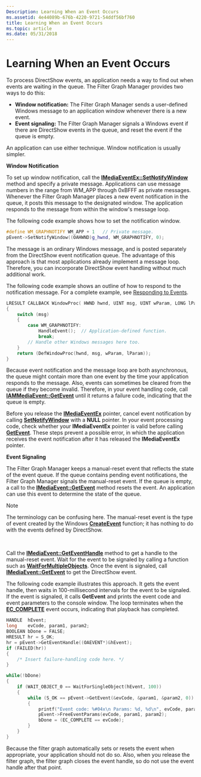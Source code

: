 ```yaml
---
Description: Learning When an Event Occurs
ms.assetid: 4e44089b-676b-4220-9721-54ddf56bf760
title: Learning When an Event Occurs
ms.topic: article
ms.date: 05/31/2018
---
```


# Learning When an Event Occurs

To process DirectShow events, an application needs a way to find out when events are waiting in the queue. The Filter Graph Manager provides two ways to do this:

-   **Window notification:** The Filter Graph Manager sends a user-defined Windows message to an application window whenever there is a new event.
-   **Event signaling:** The Filter Graph Manager signals a Windows event if there are DirectShow events in the queue, and reset the event if the queue is empty.

An application can use either technique. Window notification is usually simpler.

**Window Notification**

To set up window notification, call the [**IMediaEventEx::SetNotifyWindow**](/windows/desktop/api/Control/nf-control-imediaeventex-setnotifywindow) method and specify a private message. Applications can use message numbers in the range from WM\_APP through 0xBFFF as private messages. Whenever the Filter Graph Manager places a new event notification in the queue, it posts this message to the designated window. The application responds to the message from within the window's message loop.

The following code example shows how to set the notification window.


```C++
#define WM_GRAPHNOTIFY WM_APP + 1   // Private message.
pEvent->SetNotifyWindow((OAHWND)g_hwnd, WM_GRAPHNOTIFY, 0);
```



The message is an ordinary Windows message, and is posted separately from the DirectShow event notification queue. The advantage of this approach is that most applications already implement a message loop. Therefore, you can incorporate DirectShow event handling without much additional work.

The following code example shows an outline of how to respond to the notification message. For a complete example, see [Responding to Events](responding-to-events.md).


```C++
LRESULT CALLBACK WindowProc( HWND hwnd, UINT msg, UINT wParam, LONG lParam)
{
    switch (msg)
    {
        case WM_GRAPHNOTIFY:
            HandleEvent();  // Application-defined function.
            break;
        // Handle other Windows messages here too.
    }
    return (DefWindowProc(hwnd, msg, wParam, lParam));
}
```



Because event notification and the message loop are both asynchronous, the queue might contain more than one event by the time your application responds to the message. Also, events can sometimes be cleared from the queue if they become invalid. Therefore, in your event handling code, call [**IAMMediaEvent::GetEvent**](/windows/desktop/api/Control/nf-control-imediaevent-getevent) until it returns a failure code, indicating that the queue is empty.

Before you release the [**IMediaEventEx**](/windows/desktop/api/Control/nn-control-imediaeventex) pointer, cancel event notification by calling [**SetNotifyWindow**](/windows/desktop/api/Control/nf-control-imediaeventex-setnotifywindow) with a **NULL** pointer. In your event processing code, check whether your **IMediaEventEx** pointer is valid before calling [**GetEvent**](/windows/desktop/api/Control/nf-control-imediaevent-getevent). These steps prevent a possible error, in which the application receives the event notification after it has released the **IMediaEventEx** pointer.

**Event Signaling**

The Filter Graph Manager keeps a manual-reset event that reflects the state of the event queue. If the queue contains pending event notifications, the Filter Graph Manager signals the manual-reset event. If the queue is empty, a call to the [**IMediaEvent::GetEvent**](/windows/desktop/api/Control/nf-control-imediaevent-getevent) method resets the event. An application can use this event to determine the state of the queue.

> [!Note]  
> The terminology can be confusing here. The manual-reset event is the type of event created by the Windows [**CreateEvent**](/windows/win32/api/synchapi/nf-synchapi-createeventa) function; it has nothing to do with the events defined by DirectShow.

 

Call the [**IMediaEvent::GetEventHandle**](/windows/desktop/api/Control/nf-control-imediaevent-geteventhandle) method to get a handle to the manual-reset event. Wait for the event to be signaled by calling a function such as [**WaitForMultipleObjects**](/windows/win32/api/winuser/nf-winuser-msgwaitformultipleobjects). Once the event is signaled, call [**IMediaEvent::GetEvent**](/windows/desktop/api/Control/nf-control-imediaevent-getevent) to get the DirectShow event.

The following code example illustrates this approach. It gets the event handle, then waits in 100-millisecond intervals for the event to be signaled. If the event is signaled, it calls **GetEvent** and prints the event code and event parameters to the console window. The loop terminates when the [**EC\_COMPLETE**](ec-complete.md) event occurs, indicating that playback has completed.


```C++
HANDLE  hEvent; 
long    evCode, param1, param2;
BOOLEAN bDone = FALSE;
HRESULT hr = S_OK;
hr = pEvent->GetEventHandle((OAEVENT*)&hEvent);
if (FAILED(hr))
{
    /* Insert failure-handling code here. */
}

while(!bDone) 
{
    if (WAIT_OBJECT_0 == WaitForSingleObject(hEvent, 100))
    { 
        while (S_OK == pEvent->GetEvent(&evCode, &param1, &param2, 0)) 
        {
            printf("Event code: %#04x\n Params: %d, %d\n", evCode, param1, param2);
            pEvent->FreeEventParams(evCode, param1, param2);
            bDone = (EC_COMPLETE == evCode);
        }
    }
} 
```



Because the filter graph automatically sets or resets the event when appropriate, your application should not do so. Also, when you release the filter graph, the filter graph closes the event handle, so do not use the event handle after that point.

 

 
